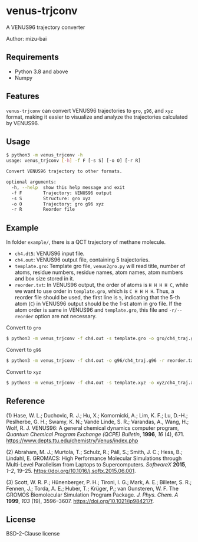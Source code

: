 # venus-trjconv

A VENUS96 trajectory converter

Author: mizu-bai

## Requirements

- Python 3.8 and above
- Numpy

## Features

`venus-trjconv` can convert VENUS96 trajectories to `gro`, `g96`, and `xyz` format, making it easier to visualize and analyze the trajectories calculated by VENUS96.

## Usage

```sh
$ python3 -m venus_trjconv -h
usage: venus_trjconv [-h] -f F [-s S] [-o O] [-r R]

Convert VENUS96 trajectory to other formats.

optional arguments:
  -h, --help  show this help message and exit
  -f F        Trajectory: VENUS96 output
  -s S        Structure: gro xyz
  -o O        Trajectory: gro g96 xyz
  -r R        Reorder file
```

## Example

In folder `example/`, there is a QCT trajectory of methane molecule.

- `ch4.dt5`: VENUS96 input file.
- `ch4.out`: VENUS96 output file, containing 5 trajectories.
- `template.gro`: Template gro file, `venus2gro.py` will read title, number of atoms, residue numbers, residue names, atom names, atom numbers and box size stored in it.
- `reorder.txt`: In VENUS96 output, the order of atoms is `H H H H C`, while we want to use order in `template.gro`, which is `C H H H H`. Thus, a reorder file should be used, the first line is `5`, indicating that the 5-th atom (`C`) in VENUS96 output should be the 1-st atom in gro file. If the atom order is same in VENUS96 and `template.gro`, this file and `-r/--reorder` option are not necessary.

Convert to `gro`

```bash
$ python3 -m venus_trjconv -f ch4.out -s template.gro -o gro/ch4_traj.gro -r reorder.txt
```

Convert to `g96`

```bash
$ python3 -m venus_trjconv -f ch4.out -o g96/ch4_traj.g96 -r reorder.txt
```

Convert to `xyz`

```bash
$ python3 -m venus_trjconv -f ch4.out -s template.xyz -o xyz/ch4_traj.xyz -r reorder.txt
```

## Reference

(1) Hase, W. L.; Duchovic, R. J.; Hu, X.; Komornicki, A.; Lim, K. F.; Lu, D.-H.; Peslherbe, G. H.; Swamy, K. N.; Vande Linde, S. R.; Varandas, A., Wang, H.; Wolf, R. J. VENUS96: A general chemical dynamics computer program, _Quantum Chemical Program Exchange (QCPE) Bulletin_, **1996**, _16_ (4), 671. https://www.depts.ttu.edu/chemistry/Venus/index.php

(2) Abraham, M. J.; Murtola, T.; Schulz, R.; Páll, S.; Smith, J. C.; Hess, B.; Lindahl, E. GROMACS: High Performance Molecular Simulations through Multi-Level Parallelism from Laptops to Supercomputers. _SoftwareX_ **2015**, _1–2_, 19–25. https://doi.org/10.1016/j.softx.2015.06.001.

(3) Scott, W. R. P.; Hünenberger, P. H.; Tironi, I. G.; Mark, A. E.; Billeter, S. R.; Fennen, J.; Torda, A. E.; Huber, T.; Krüger, P.; van Gunsteren, W. F. The GROMOS Biomolecular Simulation Program Package. _J. Phys. Chem. A_ **1999**, _103_ (19), 3596–3607. https://doi.org/10.1021/jp984217f.

## License

BSD-2-Clause license
